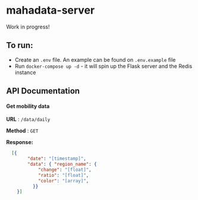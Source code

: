# mahadata-server
Work in progress!

## To run:
- Create an `.env` file. An example can be found on `.env.example` file
- Run `docker-compose up -d` - it will spin up the Flask server and the Redis instance

## API Documentation

#### Get mobility data

**URL** : `/data/daily`

**Method** : `GET`

**Response:**
```json
  [{
        "date": "[timestamp]",
        "data": { "region_name": {
            "change": "[float]",
            "ratio": "[float]",
            "color": "[array]",
          }}
    }]
```

